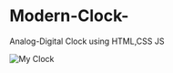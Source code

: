 # Modern-Clock-
Analog-Digital Clock using HTML,CSS JS


![My Clock](https://user-images.githubusercontent.com/37932353/233868253-5d809c70-b4cf-4129-9c20-cd2807c2873d.png)
